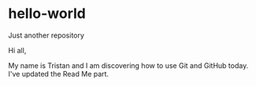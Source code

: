 # hello-world

Just another repository

Hi all,

My name is Tristan and I am discovering how to use Git and GitHub today.
I've updated the Read Me part.
